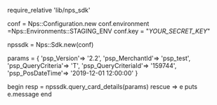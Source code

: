 require_relative 'lib/nps_sdk'

conf = Nps::Configuration.new
conf.environment =Nps::Environments::STAGING_ENV
conf.key = "_YOUR_SECRET_KEY_"

npssdk = Nps::Sdk.new(conf)

params = {
	'psp_Version'=> '2.2',
	'psp_MerchantId'=> 'psp_test',
	'psp_QueryCriteria'=> 'T',
	'psp_QueryCriteriaId'=> '159744',
	'psp_PosDateTime'=> '2019-12-01 12:00:00'
}

begin 
	resp = npssdk.query_card_details(params) 
rescue => e 
	puts e.message 
end 
